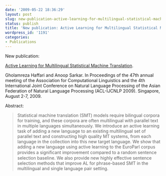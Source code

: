 ```yaml
---
date: '2009-05-22 18:36:29'
layout: post
slug: new-publication-active-learning-for-multilingual-statistical-machine-translation
status: publish
title: 'New publication: Active Learning for Multilingual Statistical Machine Translation'
wordpress_id: '1191'
categories:
- Publications
---
```


New publication:




[Active Learning for Multilingual Statistical Machine Translation](http://www.cs.sfu.ca/~anoop/papers/pdf/multi-al-smt-2009.pdf).  

Gholamreza Haffari and Anoop Sarkar. In Proceedings of the 47th annual meeting of the Association for Computational Linguistics and the 4th International Joint Conference on Natural Language Processing of the Asian Federation of Natural Language Processing (ACL-IJCNLP 2009). Singapore, August 2-7, 2009.







Abstract:






> Statistical machine translation (SMT) models require bilingual corpora for training, and these corpora are often multilingual with parallel text in multiple languages simultaneously. We introduce an active learning task of adding a new language to an existing multilingual set of parallel text and constructing high quality MT systems, from each language in the collection into this new target language. We show that adding a new language using active learning to the EuroParl corpus provides a signiﬁcant improvement compared to a random sentence selection baseline. We also provide new highly effective sentence selection methods that improve AL for phrase-based SMT in the multilingual and single language pair setting. 





